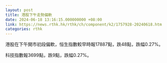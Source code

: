 ```yaml
---
layout: post
title: 港股下午走勢偏軟
date: 2024-06-18 13:16:15.000000000 +08:00
link: https://news.rthk.hk/rthk/ch/component/k2/1757928-20240618.htm
categories: rthk
---
```


港股在下午開市初段偏軟，恒生指數較早時報17887點，跌48點，跌幅0.27%。

科技指數報3699點，跌9點，跌幅0.27%。
